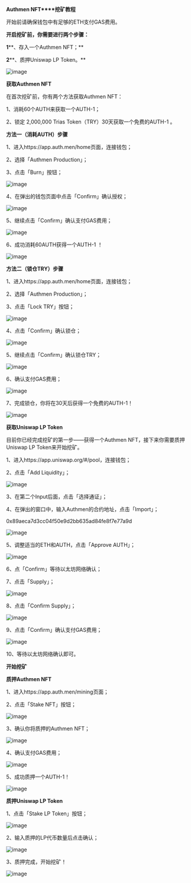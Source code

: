 **Authmen NFT****挖矿教程**

开始前请确保钱包中有足够的ETH支付GAS费用。

 

**开启挖矿前，你需要进行两个步骤：**

**1****、存入一个Authmen NFT；**

**2****、质押Uniswap LP Token。**

![image](./images/clip_image002.png)

 

**获取Authmen NFT**

在首次挖矿前，你有两个方法获取Authmen NFT：

1、消耗60个AUTH来获取一个AUTH-1；

2、锁定 2,000,000 Trias Token（TRY）30天获取一个免费的AUTH-1 。

 

**方法一（消耗AUTH）步骤**

1、进入https://app.auth.men/home页面，连接钱包；

2、选择「Authmen Production」；

3、点击「Burn」按钮；

![image](./images/clip_image004.png)

4、在弹出的钱包页面中点击「Confirm」确认授权；

![image](./images/clip_image006.png)

5、继续点击「Confirm」确认支付GAS费用；

![image](./images/clip_image008.png)

6、成功消耗60AUTH获得一个AUTH-1 ！

![image](./images/clip_image009.png)

 

**方法二（锁仓TRY）步骤**

1、进入https://app.auth.men/home页面，连接钱包；

2、选择「Authmen Production」；

3、点击「Lock TRY」按钮；

![image](./images/clip_image011.png)

4、点击「Confirm」确认锁仓；

![image](./images/clip_image012.png)

5、继续点击「Confirm」确认锁仓TRY；

![image](./images/clip_image014.png)

6、确认支付GAS费用；

![image](./images/clip_image016.png)

7、完成锁仓，你将在30天后获得一个免费的AUTH-1！

![image](./images/clip_image018.png)

 

**获取Uniswap LP Token**

目前你已经完成挖矿的第一步——获得一个Authmen NFT，接下来你需要质押Uniswap LP Token来开始挖矿。

 

1、进入https://app.uniswap.org/#/pool，连接钱包；

2、点击「Add Liquidity」；

![image](./images/clip_image020.png)

3、在第二个Input后面，点击「选择通证」；

4、在弹出的窗口中，输入Authmen的合约地址，点击「Import」；

0x89aeca7d3cc04f50e9d2bb635ad84fe8f7e77a9d

![image](./images/clip_image021.png)

5、调整适当的ETH和AUTH，点击「Approve AUTH」；

![image](./images/clip_image022.png)

6、点「Confirm」等待以太坊网络确认；

7、点击「Supply」；

![image](./images/clip_image023.png)

8、点击「Confirm Supply」；

![image](./images/clip_image024.png)

9、点击「Confirm」确认支付GAS费用；

![image](./images/clip_image026.png)

10、等待以太坊网络确认即可。

 

**开始挖矿**

**质押Authmen NFT**

1、进入https://app.auth.men/mining页面；

2、点击「Stake NFT」按钮；

![image](./images/clip_image028.png)

3、确认你将质押的Authmen NFT；

![image](./images/clip_image030.png)

4、确认支付GAS费用；

![image](./images/clip_image032.png)

5、成功质押一个AUTH-1！

![image](./images/clip_image033.png)

 

**质押Uniswap LP Token**

1、点击「Stake LP Token」按钮；

![image](./images/clip_image035.png)

2、输入质押的LP代币数量后点击确认；

![image](./images/clip_image036.png)

3、质押完成，开始挖矿！

![image](./images/clip_image037.png)

 